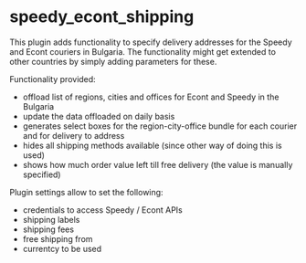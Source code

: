 # speedy_econt_shipping
This plugin adds functionality to specify delivery addresses for the Speedy and Econt couriers in Bulgaria.
The functionality might get extended to other countries by simply adding parameters for these.

Functionality provided:
 - offload list of regions, cities and offices for Econt and Speedy in the Bulgaria
 - update the data offloaded on daily basis
 - generates select boxes for the region-city-office bundle for each courier and for delivery to address
 - hides all shipping methods available (since other way of doing this is used)
 - shows how much order value left till free delivery (the value is manually specified)
 
Plugin settings allow to set the following:
 - credentials to access Speedy / Econt APIs
 - shipping labels
 - shipping fees
 - free shipping from <sum>
 - currentcy to be used
